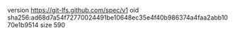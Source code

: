 version https://git-lfs.github.com/spec/v1
oid sha256:ad68d7a54f72770024491be10648ec35e4f40b986374a4faa2abb1070e1b9514
size 590
